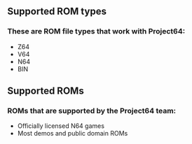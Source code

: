 ## Supported ROM types

### These are ROM file types that work with Project64:

* Z64
* V64
* N64
* BIN

## Supported ROMs

### ROMs that are supported by the Project64 team:

* Officially licensed N64 games
* Most demos and public domain ROMs

